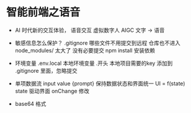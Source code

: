 # 智能前端之语音
- AI 时代新的交互体验， 语音交互
  虚拟数字人 AIGC 文字 -> 语音

- 敏感信息怎么保护？
  .gitignore 哪些文件不用提交到远程 仓库也不进入
  node_modules/ 太大了 没有必要提交 npm install 安装依赖

- 环境变量
  .env.local 本地环境变量  .开头 本地项目需要的key
  添加到 .gitignore 里面，忽略提交
  
- 单项数据流
  input value  {prompt}
  保持数据状态和界面统一
  UI = f(state)  state 驱动界面
  onChange 修改

- base64 格式